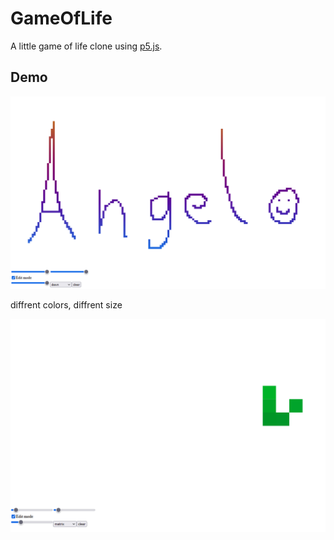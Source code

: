 # GameOfLife
A little game of life clone using [p5.js](https://p5js.org/).

## Demo 
![demo 2](Demo2.gif)

diffrent colors, diffrent size

![demo 1](demo1.gif)
